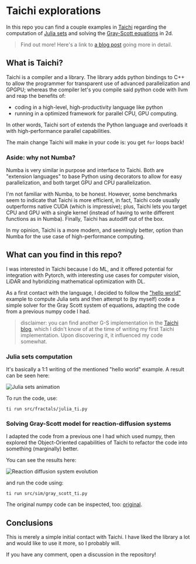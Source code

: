 # Taichi explorations

In this repo you can find a couple examples in [Taichi](https://www.taichi-lang.org/)
regarding the computation of [Julia sets](https://docs.taichi-lang.org/docs/hello_world)
and solving the [Gray-Scott
equations](https://en.wikipedia.org/wiki/Reaction%E2%80%93diffusion_system) in 2d.

> Find out more! Here's a link to [a blog post](https://a-berg.github.io/philambdapi/posts/2023-01-20-taichi.html) going more in detail.

<!-- You can find a blog post here: post. -->

## What is Taichi?

Taichi is a compiler and a library. The library adds python bindings to C++ to allow the
programmer for transparent use of advanced parallelization and GPGPU; whereas the compiler
let's you compile said python code with llvm and reap the benefits of:

- coding in a high-level, high-productivity language like python
- running in a optimized framework for parallel CPU, GPU computing.

In other words, Taichi sort of extends the Python language and overloads it with
high-performance parallel capabilities.

The main change Taichi will make in your code is: you get `for` loops back!

### Aside: why not Numba?

Numba is very similar in purpose and interface to Taichi. Both are "extension
languages" to base Python using decorators to allow for easy parallelization, and both
target GPU and CPU parallelization.

I'm not familiar with Numba, to be honest. However, some benchmarks seem to indicate
that Taichi is more efficient, in fact, Taichi code usually outperforms native CUDA
(which is impressive); plus, Taichi lets you target CPU and GPU with a single kernel
(instead of having to write different functions as in Numba). Finally, Taichi has
autodiff out of the box.

In my opinion, Taichi is a more modern, and seemingly better, option than Numba for the
use case of high-performance computing.

## What can you find in this repo?

I was interested in Taichi because I do ML, and it offered potential for integration
with Pytorch, with interesting use cases for computer vision, LiDAR and hybridizing
mathematical optimization with DL.

As a first contact with the language, I decided to follow the ["hello
world"](https://docs.taichi-lang.org/docs/hello_world) example to compute Julia sets and
then attempt to (by myself) code a simple solver for the Gray Scott system of equations,
adapting the code from a previous numpy code I had.

> disclaimer: you can find another G-S implementation in the [Taichi
> blog](https://docs.taichi-lang.org/blog/accelerate-python-code-100x#reaction-diffusion-equations),
> which I didn't know of at the time of writing my first Taichi implementation. Upon discovering it,
> it influenced my code somewhat.

### Julia sets computation

It's basically a 1:1 writing of the mentioned "hello world" example. A result can be seen here:

![Julia sets animation](./results/julia/video.gif)

To run the code, use:

```
ti run src/fractals/julia_ti.py
```

### Solving Gray-Scott model for reaction-diffusion systems

I adapted the code from a previous one I had which used numpy, then explored the
Object-Oriented capabilities of Taichi to refactor the code into something (marginally)
better.

You can see the results here:

![Reaction diffusion system evolution](./results/reaction_diffusion/video.gif)

and run the code using:

```
ti run src/sim/gray_scott_ti.py
```

The original numpy code can be inspected, too: [original](./src/gray_scott.py).

## Conclusions

This is merely a simple initial contact with Taichi. I have liked the library a lot and
would like to use it more, so I probably will.

If you have any comment, open a discussion in the repository!
